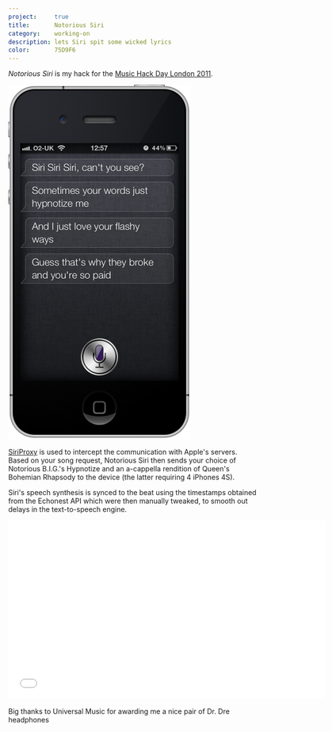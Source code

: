 ```yaml
---
project:     true
title:       Notorious Siri
category:    working-on
description: lets Siri spit some wicked lyrics
color:       75D9F6
---
```


_Notorious Siri_ is my hack for the [Music Hack Day London 2011][mhd].

<div class="image">
  <img src='/img/notorious-siri.png' alt='Notorious Siri' />
</div>

[SiriProxy][siriproxy] is used to intercept the communication with Apple's
servers. Based on your song request, Notorious Siri then sends your choice of
Notorious B.I.G.'s Hypnotize and an a-cappella rendition of Queen's Bohemian
Rhapsody to the device (the latter requiring 4 iPhones 4S).

Siri's speech synthesis is synced to the beat using the timestamps obtained from
the Echonest API which were then manually tweaked, to smooth out delays in the
text-to-speech engine.

<div class="embed video vimeo" data-aspect-ratio="0.5625">
    <iframe src="//player.vimeo.com/video/33402886?byline=0&amp;color=75d9f6" width="640" height="360" frameborder="0" title="Notorious Siri" webkitallowfullscreen mozallowfullscreen allowfullscreen></iframe>
</div>

Big thanks to Universal Music for awarding me a nice pair of Dr. Dre headphones

[mhd]:       http://london.musichackday.org/2011/
[siriproxy]: https://github.com/plamoni/SiriProxy
